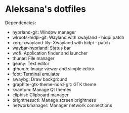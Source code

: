 # Aleksana's dotfiles

Dependencies:

- hyprland-git: Window manager
- wlroots-hidpi-git: Wayland with xwayland - hidpi patch
- xorg-xwayland-lily: Xwayland with hidpi - patch
- waybar-hyprland: Status bar
- wofi: Application finder and launcher
- thunar: File manager
- geany: Text editor
- gthumb: Image viewer and simple editor
- foot: Terminal emulator
- swaybg: Draw background
- graphite-gtk-theme-nord-git: GTK theme
- kvantum: Manage Qt themes
- cliphist: Clipboard manager
- brightnessctl: Manage screen brightness
- networkmanager: Manager network connections